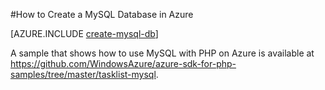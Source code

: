 <properties
	pageTitle="How to create a MySQL Database in Azure"
	description="Learn how to use ClearDB to create a MySQL database in an Azure data center."
	documentationCenter="php"
	services=""
	authors="rmcmurray"
	manager="wpickett"
	editor="jimbe"
	tags="mysql"/>

<tags
	ms.service="multiple"
	ms.date="08/31/2015"
	wacn.date=""/>

#How to Create a MySQL Database in Azure

[AZURE.INCLUDE [create-mysql-db](../includes/create-mysql-db.md)]

A sample that shows how to use MySQL with PHP on Azure is available at <https://github.com/WindowsAzure/azure-sdk-for-php-samples/tree/master/tasklist-mysql>.

<!-- deleted by customization
## Next steps

For more information, see the [PHP Developer Center](/develop/php/).

-->